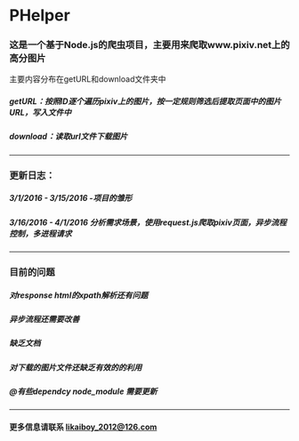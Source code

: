 # PHelper
### 这是一个基于Node.js的爬虫项目，主要用来爬取www.pixiv.net上的高分图片
主要内容分布在getURL和download文件夹中
##### getURL：按照ID逐个遍历pixiv上的图片，按一定规则筛选后提取页面中的图片URL，写入文件中
##### download：读取url文件下载图片
----------------------
### 更新日志：
##### 3/1/2016 - 3/15/2016 -项目的雏形
##### 3/16/2016 - 4/1/2016 分析需求场景，使用request.js爬取pixiv页面，异步流程控制，多进程请求
---------------------------------
### 目前的问题
##### 对response html的xpath解析还有问题
##### 异步流程还需要改善 
##### 缺乏文档
##### 对下载的图片文件还缺乏有效的的利用
##### @有些dependcy node_module 需要更新
  --------------------------------
#### 更多信息请联系 likaiboy_2012@126.com





